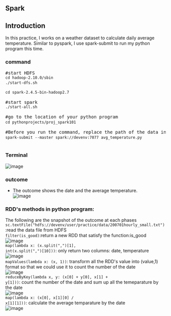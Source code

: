 ## Spark
## Introduction 
In this practice, I works on a weather dataset to calculate daily average temperature.
Similar to pyspark, I use spark-submit to run my python program this time. 


### command
<pre>#start HDFS
<code>cd hadoop-2.10.0/sbin</code>
<code>./start-dfs.sh</code>  </br>
<code>cd spark-2.4.5-bin-hadoop2.7</code></br>
#start spark
<code>./start-all.sh</code></br>
#go to the location of your python program
<code>cd pythonprojects/proj_spark101</code> </br>
#Before you run the command, replace the path of the data in HDFS as yours.
<code>spark-submit --master spark://devenv:7077 avg_temperature.py</code>  </br>  </pre>
### Terminal
![image](https://user-images.githubusercontent.com/32606310/108470259-a73ecf80-72c4-11eb-810a-b86cc1ed32c6.png)
### outcome 
-   The outcome shows the date and the average temperature.</br>
![image](https://user-images.githubusercontent.com/32606310/108470294-b7ef4580-72c4-11eb-93a2-e1140ef7b546.png)

### RDD's methods in python program:
The following are the snapshot of the outcome at each phases
    <code>sc.textFile("hdfs://devenv/user/practice/data/200701hourly_small.txt")</code>:read the data file from HDFS</br>
   <code>filter(is_good)</code>:return a new RDD that satisfy the function:is_good</br>
![image](https://user-images.githubusercontent.com/32606310/108473115-942dfe80-72c8-11eb-8220-30797d0962d9.png)</br>
   <code>map(lambda x: (x.split(",")[1], int(x.split(",")[10]))</code>: only return two columns: date, temperature</br>
![image](https://user-images.githubusercontent.com/32606310/108473183-aa3bbf00-72c8-11eb-9dc6-1d31f7756464.png)</br>
   <code>mapValues(lambda x: (x, 1))</code>: transform all the RDD's value into (value,1) format so that we could use it to count the number of the date</br>
![image](https://user-images.githubusercontent.com/32606310/108473243-bde72580-72c8-11eb-9d8f-d97527ef8b3e.png)</br>
  <code>reduceByKey(lambda x, y: (x[0] + y[0], x[1] + y[1]))</code>: count the number of the date and sum up all the temeparature by the date</br>
![image](https://user-images.githubusercontent.com/32606310/108473339-dc4d2100-72c8-11eb-9e1b-c090ed930a32.png)</br>
  <code>map(lambda x: (x[0], x[1][0] / x[1][1]))</code>: calculate the average temparature by the date</br>
![image](https://user-images.githubusercontent.com/32606310/108473383-ed962d80-72c8-11eb-990d-9daee670f3f9.png)</br>
